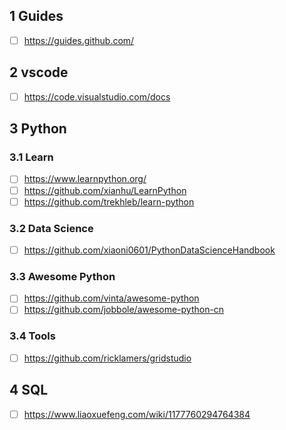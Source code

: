 ## 1 Guides

* [ ] https://guides.github.com/

## 2 vscode

* [ ] https://code.visualstudio.com/docs

## 3 Python

### 3.1 Learn

* [ ] https://www.learnpython.org/
* [ ] https://github.com/xianhu/LearnPython
* [ ] https://github.com/trekhleb/learn-python

### 3.2 Data Science

* [ ] https://github.com/xiaoni0601/PythonDataScienceHandbook


### 3.3 Awesome Python

* [ ] https://github.com/vinta/awesome-python
* [ ] https://github.com/jobbole/awesome-python-cn

### 3.4 Tools

* [ ] https://github.com/ricklamers/gridstudio

## 4 SQL

* [ ] https://www.liaoxuefeng.com/wiki/1177760294764384


